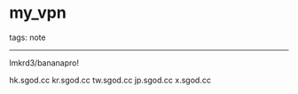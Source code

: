 # my_vpn

tags: note

---

lmkrd3/bananapro!

hk.sgod.cc 
kr.sgod.cc
tw.sgod.cc
jp.sgod.cc
x.sgod.cc



